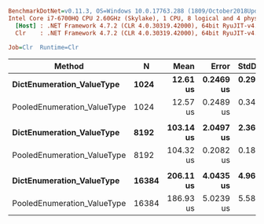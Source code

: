``` ini

BenchmarkDotNet=v0.11.3, OS=Windows 10.0.17763.288 (1809/October2018Update/Redstone5)
Intel Core i7-6700HQ CPU 2.60GHz (Skylake), 1 CPU, 8 logical and 4 physical cores
  [Host] : .NET Framework 4.7.2 (CLR 4.0.30319.42000), 64bit RyuJIT-v4.7.3260.0
  Clr    : .NET Framework 4.7.2 (CLR 4.0.30319.42000), 64bit RyuJIT-v4.7.3260.0

Job=Clr  Runtime=Clr  

```
|                      Method |     N |      Mean |     Error |    StdDev | Ratio | RatioSD |
|---------------------------- |------ |----------:|----------:|----------:|------:|--------:|
|   **DictEnumeration_ValueType** |  **1024** |  **12.61 us** | **0.2469 us** | **0.2939 us** |  **1.00** |    **0.00** |
| PooledEnumeration_ValueType |  1024 |  12.57 us | 0.2489 us | 0.3407 us |  1.00 |    0.04 |
|                             |       |           |           |           |       |         |
|   **DictEnumeration_ValueType** |  **8192** | **103.14 us** | **2.0497 us** | **2.3604 us** |  **1.00** |    **0.00** |
| PooledEnumeration_ValueType |  8192 | 104.32 us | 0.2082 us | 0.1846 us |  1.01 |    0.03 |
|                             |       |           |           |           |       |         |
|   **DictEnumeration_ValueType** | **16384** | **206.11 us** | **4.0435 us** | **4.9658 us** |  **1.00** |    **0.00** |
| PooledEnumeration_ValueType | 16384 | 186.93 us | 5.0239 us | 5.5841 us |  0.91 |    0.04 |
